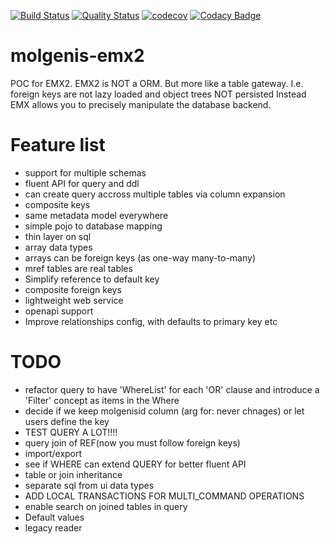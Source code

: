 [![Build Status](https://travis-ci.org/mswertz/molgenis-emx2.svg?branch=master)](https://travis-ci.org/mswertz/molgenis-emx2)
[![Quality Status](https://sonarcloud.io/api/project_badges/measure?project=mswertz_molgenis-emx2&metric=alert_status)](https://sonarcloud.io/dashboard?id=mswertz_molgenis-emx2)
[![codecov](https://codecov.io/gh/mswertz/molgenis-emx2/branch/master/graph/badge.svg)](https://codecov.io/gh/mswertz/molgenis-emx2)
[![Codacy Badge](https://api.codacy.com/project/badge/Grade/60fe6711865b4357ba7f5c792787b1b2)](https://app.codacy.com/app/mswertz/molgenis-emx2?utm_source=github.com&utm_medium=referral&utm_content=mswertz/molgenis-emx2&utm_campaign=Badge_Grade_Dashboard)

# molgenis-emx2
POC for EMX2.
EMX2 is NOT a ORM. But more like a table gateway.
I.e. foreign keys are not lazy loaded and object trees NOT persisted
Instead EMX allows you to precisely manipulate the database backend.

# Feature list
* support for multiple schemas
* fluent API for query and ddl
* can create query accross multiple tables via column expansion
* composite keys
* same metadata model everywhere
* simple pojo to database mapping
* thin layer on sql
* array data types
* arrays can be foreign keys (as one-way many-to-many)
* mref tables are real tables
* Simplify reference to default key
* composite foreign keys
* lightweight web service
* openapi support
* Improve relationships config, with defaults to primary key etc

# TODO
* refactor query to have 'WhereList' for each 'OR' clause and introduce a 'Filter' concept as items in the Where
* decide if we keep molgenisid column (arg for: never chnages) or let users define the key
* TEST QUERY A LOT!!!!
* query join of REF(now you must follow foreign keys)
* import/export
* see if WHERE can extend QUERY for better fluent API
* table or join inheritance
* separate sql from ui data types
* ADD LOCAL TRANSACTIONS FOR MULTI_COMMAND OPERATIONS
* enable search on joined tables in query
* Default values
* legacy reader

